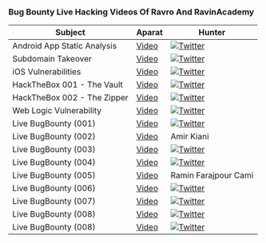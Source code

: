 ### Bug Bounty Live Hacking Videos Of Ravro And RavinAcademy


|Subject|Aparat|Hunter|
|----------------------|--------------------|--------------------
|Android App Static Analysis|[Video](https://www.aparat.com/v/d5kTw)|[![Twitter](https://img.shields.io/badge/twitter-@thisismoreti-blue.svg)](https://twitter.com/thisismoreti)
|Subdomain Takeover|[Video](https://www.aparat.com/v/AQVwk)|[![Twitter](https://img.shields.io/badge/twitter-@Sin_Khe-blue.svg)](https://twitter.com/Sin_Khe)
|iOS Vulnerabilities|[Video](https://www.aparat.com/v/3V68g)|[![Twitter](https://img.shields.io/badge/twitter-@Sin_Khe-blue.svg)](https://twitter.com/Sin_Khe)
|HackTheBox 001 - The Vault|[Video](https://www.aparat.com/v/ec126)|[![Twitter](https://img.shields.io/badge/twitter-@Sin_Khe-blue.svg)](https://twitter.com/Sin_Khe)
|HackTheBox 002 - The Zipper|[Video](https://www.aparat.com/v/FUa3b)|[![Twitter](https://img.shields.io/badge/twitter-@Sin_Khe-blue.svg)](https://twitter.com/Sin_Khe)
|Web Logic Vulnerability|[Video](https://www.aparat.com/v/fVj7v)|[![Twitter](https://img.shields.io/badge/twitter-@Sin_Khe-blue.svg)](https://twitter.com/Sin_Khe)
|Live BugBounty (001)|[Video](https://www.aparat.com/v/mJNup)|[![Twitter](https://img.shields.io/badge/twitter-@Pouyadarabi-blue.svg)](https://twitter.com/Pouyadarabi)
|Live BugBounty (002)|[Video](https://www.aparat.com/v/kDeuN)|Amir Kiani
|Live BugBounty (003)|[Video](https://www.aparat.com/v/rmKdA)|[![Twitter](https://img.shields.io/badge/twitter-@r00t98-blue.svg)](https://twitter.com/r00t98)
|Live BugBounty (004)|[Video](https://www.aparat.com/v/U0b6j)|[![Twitter](https://img.shields.io/badge/twitter-@meisamrce-blue.svg)](https://twitter.com/meisamrce)
|Live BugBounty (005)|[Video](https://www.aparat.com/v/x9efB)|Ramin Farajpour Cami
|Live BugBounty (006)|[Video](https://www.aparat.com/v/r0BKD)|[![Twitter](https://img.shields.io/badge/twitter-@NaserifardA-blue.svg)](https://twitter.com/NaserifardA)
|Live BugBounty (007)|[Video](https://www.aparat.com/v/nJFmq)|[![Twitter](https://img.shields.io/badge/twitter-@thisismoreti-blue.svg)](https://twitter.com/thisismoreti)
|Live BugBounty (008)|[Video](https://www.aparat.com/v/7do4w)|[![Twitter](https://img.shields.io/badge/twitter-@NaserifardA-blue.svg)](https://twitter.com/NaserifardA)
|Live BugBounty (008)|[Video](https://www.aparat.com/v/7do4w)|[![Twitter](https://img.shields.io/badge/twitter-@NaserifardA-blue.svg)](https://twitter.com/NaserifardA)
